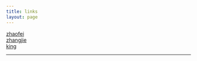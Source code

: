 ```yaml
---
title: links
layout: page
---
```


[zhaofei](http://xuelangZF.github.io)  
[zhangjie](http://zhjie231.github.io)  
[king](http://heykings.com)

-----
